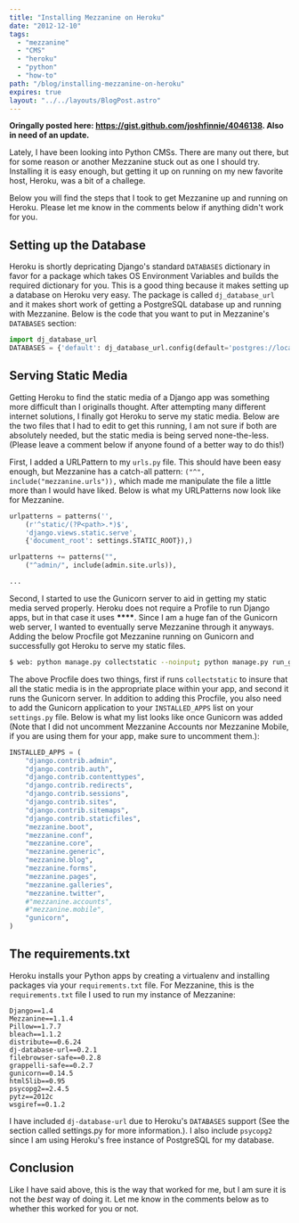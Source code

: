 ```yaml
---
title: "Installing Mezzanine on Heroku"
date: "2012-12-10"
tags:
  - "mezzanine"
  - "CMS"
  - "heroku"
  - "python"
  - "how-to"
path: "/blog/installing-mezzanine-on-heroku"
expires: true
layout: "../../layouts/BlogPost.astro"
---
```


**Oringally posted here: <https://gist.github.com/joshfinnie/4046138>. Also in need of an update.**

Lately, I have been looking into Python CMSs. There are many out there, but for some reason or another Mezzanine stuck out as one I should try. Installing it is easy enough, but getting it up on running on my new favorite host, Heroku, was a bit of a challege.

Below you will find the steps that I took to get Mezzanine up and running on Heroku. Please let me know in the comments below if anything didn't work for you.

## Setting up the Database

Heroku is shortly depricating Django's standard `DATABASES` dictionary in favor for a package which takes OS Environment Variables and builds the required dictionary for you. This is a good thing because it makes setting up a database on Heroku very easy. The package is called `dj_database_url` and it makes short work of getting a PostgreSQL database up and running with Mezzanine. Below is the code that you want to put in Mezzanine's `DATABASES` section:

```python
import dj_database_url
DATABASES = {'default': dj_database_url.config(default='postgres://localhost')}
```

## Serving Static Media

Getting Heroku to find the static media of a Django app was something more difficult than I originalls thought. After attempting many different internet solutions, I finally got Heroku to serve my static media. Below are the two files that I had to edit to get this running, I am not sure if both are absolutely needed, but the static media is being served none-the-less. (Please leave a comment below if anyone found of a better way to do this!)

First, I added a URLPattern to my `urls.py` file. This should have been easy enough, but Mezzanine has a catch-all pattern: `("^", include("mezzanine.urls")),` which made me manipulate the file a little more than I would have liked. Below is what my URLPatterns now look like for Mezzanine.

```python
urlpatterns = patterns('',
    (r'^static/(?P<path>.*)$',
    'django.views.static.serve',
    {'document_root': settings.STATIC_ROOT}),)

urlpatterns += patterns("",
    ("^admin/", include(admin.site.urls)),

...
```

Second, I started to use the Gunicorn server to aid in getting my static media served properly. Heroku does not require a Profile to run Django apps, but in that case it uses **\*\*\*\***. Since I am a huge fan of the Gunicorn web server, I wanted to eventually serve Mezzanine through it anyways. Adding the below Procfile got Mezzanine running on Gunicorn and successfully got Heroku to serve my static files.

```bash
$ web: python manage.py collectstatic --noinput; python manage.py run_gunicorn -b 0.0.0.0:$PORT
```

The above Procfile does two things, first if runs `collectstatic` to insure that all the static media is in the appropriate place within your app, and second it runs the Gunicorn server. In addition to adding this Procfile, you also need to add the Gunicorn application to your `INSTALLED_APPS` list on your `settings.py` file. Below is what my list looks like once Gunicorn was added (Note that I did not uncomment Mezzanine Accounts nor Mezzanine Mobile, if you are using them for your app, make sure to uncomment them.):

```python
INSTALLED_APPS = (
    "django.contrib.admin",
    "django.contrib.auth",
    "django.contrib.contenttypes",
    "django.contrib.redirects",
    "django.contrib.sessions",
    "django.contrib.sites",
    "django.contrib.sitemaps",
    "django.contrib.staticfiles",
    "mezzanine.boot",
    "mezzanine.conf",
    "mezzanine.core",
    "mezzanine.generic",
    "mezzanine.blog",
    "mezzanine.forms",
    "mezzanine.pages",
    "mezzanine.galleries",
    "mezzanine.twitter",
    #"mezzanine.accounts",
    #"mezzanine.mobile",
    "gunicorn",
)
```

## The requirements.txt

Heroku installs your Python apps by creating a virtualenv and installing packages via your `requirements.txt` file. For Mezzanine, this is the `requirements.txt` file I used to run my instance of Mezzanine:

```
Django==1.4
Mezzanine==1.1.4
Pillow==1.7.7
bleach==1.1.2
distribute==0.6.24
dj-database-url==0.2.1
filebrowser-safe==0.2.8
grappelli-safe==0.2.7
gunicorn==0.14.5
html5lib==0.95
psycopg2==2.4.5
pytz==2012c
wsgiref==0.1.2
```

I have included `dj-database-url` due to Heroku's `DATABASES` support (See the section called settings.py for more information.). I also include `psycopg2` since I am using Heroku's free instance of PostgreSQL for my database.

## Conclusion

Like I have said above, this is the way that worked for me, but I am sure it is not the _best_ way of doing it. Let me know in the comments below as to whether this worked for you or not.
